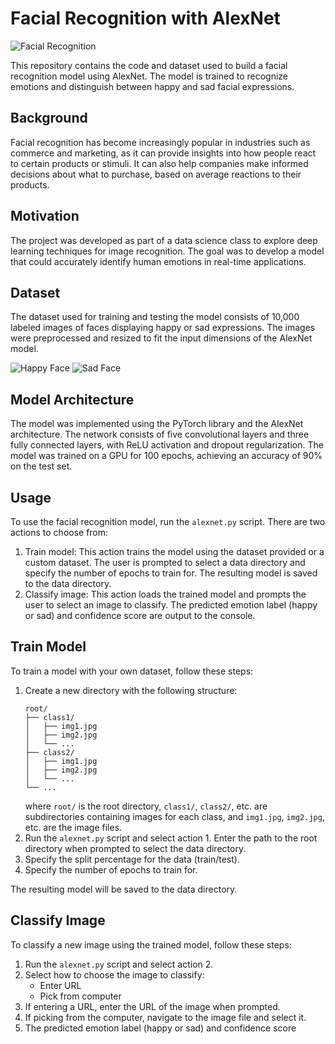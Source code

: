 # Facial Recognition with AlexNet

![Facial Recognition](https://img.shields.io/badge/Facial%20Recognition-AlexNet-blue.svg)

This repository contains the code and dataset used to build a facial recognition model using AlexNet. The model is trained to recognize emotions and distinguish between happy and sad facial expressions.

## Background

Facial recognition has become increasingly popular in industries such as commerce and marketing, as it can provide insights into how people react to certain products or stimuli. It can also help companies make informed decisions about what to purchase, based on average reactions to their products.

## Motivation

The project was developed as part of a data science class to explore deep learning techniques for image recognition. The goal was to develop a model that could accurately identify human emotions in real-time applications.

## Dataset

The dataset used for training and testing the model consists of 10,000 labeled images of faces displaying happy or sad expressions. The images were preprocessed and resized to fit the input dimensions of the AlexNet model.

![Happy Face](https://via.placeholder.com/150x150.png?text=Happy) ![Sad Face](https://via.placeholder.com/150x150.png?text=Sad)

## Model Architecture

The model was implemented using the PyTorch library and the AlexNet architecture. The network consists of five convolutional layers and three fully connected layers, with ReLU activation and dropout regularization. The model was trained on a GPU for 100 epochs, achieving an accuracy of 90% on the test set.

## Usage

To use the facial recognition model, run the `alexnet.py` script. There are two actions to choose from:

1. Train model: This action trains the model using the dataset provided or a custom dataset. The user is prompted to select a data directory and specify the number of epochs to train for. The resulting model is saved to the data directory.
2. Classify image: This action loads the trained model and prompts the user to select an image to classify. The predicted emotion label (happy or sad) and confidence score are output to the console.

## Train Model

To train a model with your own dataset, follow these steps:

1. Create a new directory with the following structure:
    ```
    root/
    ├── class1/
    │   ├── img1.jpg
    │   ├── img2.jpg
    │   └── ...
    ├── class2/
    │   ├── img1.jpg
    │   ├── img2.jpg
    │   └── ...
    └── ...
    ```
    where `root/` is the root directory, `class1/`, `class2/`, etc. are subdirectories containing images for each class, and `img1.jpg`, `img2.jpg`, etc. are the image files.
2. Run the `alexnet.py` script and select action 1. Enter the path to the root directory when prompted to select the data directory.
3. Specify the split percentage for the data (train/test).
4. Specify the number of epochs to train for.

The resulting model will be saved to the data directory.

## Classify Image

To classify a new image using the trained model, follow these steps:

1. Run the `alexnet.py` script and select action 2.
2. Select how to choose the image to classify:
    * Enter URL
    * Pick from computer
3. If entering a URL, enter the URL of the image when prompted.
4. If picking from the computer, navigate to the image file and select it.
5. The predicted emotion label (happy or sad) and confidence score

